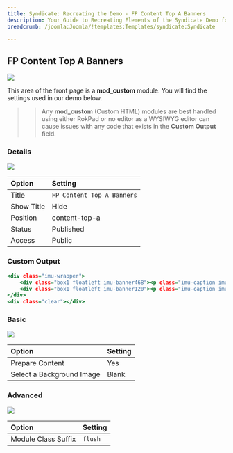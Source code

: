 ```yaml
---
title: Syndicate: Recreating the Demo - FP Content Top A Banners
description: Your Guide to Recreating Elements of the Syndicate Demo for Joomla
breadcrumb: /joomla:Joomla/!templates:Templates/syndicate:Syndicate

---
```


FP Content Top A Banners
-----

![][demo]

This area of the front page is a **mod_custom** module. You will find the settings used in our demo below.

>> Any **mod_custom** (Custom HTML) modules are best handled using either RokPad or no editor as a WYSIWYG editor can cause issues with any code that exists in the **Custom Output** field.

### Details

![][demo2]

| Option     | Setting                    |
| :--------- | :----------                |
| Title      | `FP Content Top A Banners` |
| Show Title | Hide                       |
| Position   | content-top-a              |
| Status     | Published                  |
| Access     | Public                     |

### Custom Output

~~~ .html
<div class="imu-wrapper">
    <div class="box1 floatleft imu-banner468"><p class="imu-caption imu-banner60">468x60 IMU</p></div>
    <div class="box1 floatleft imu-banner120"><p class="imu-caption imu-banner60">120x60 IMU</p></div>
</div>
<div class="clear"></div>
~~~

### Basic

![][demo3]

| Option                    | Setting |  
| :------------------------ | :------ |  
| Prepare Content           | Yes     |  
| Select a Background Image | Blank   |

### Advanced

![][demo4]

| Option              | Setting   |
| :------------------ | :-------- |
| Module Class Suffix | `flush`   |

[demo]: assets/demo_4.jpeg
[demo2]: assets/demo_4a.jpeg
[demo3]: assets/demo_4b.jpeg
[demo4]: assets/demo_4c.jpeg
